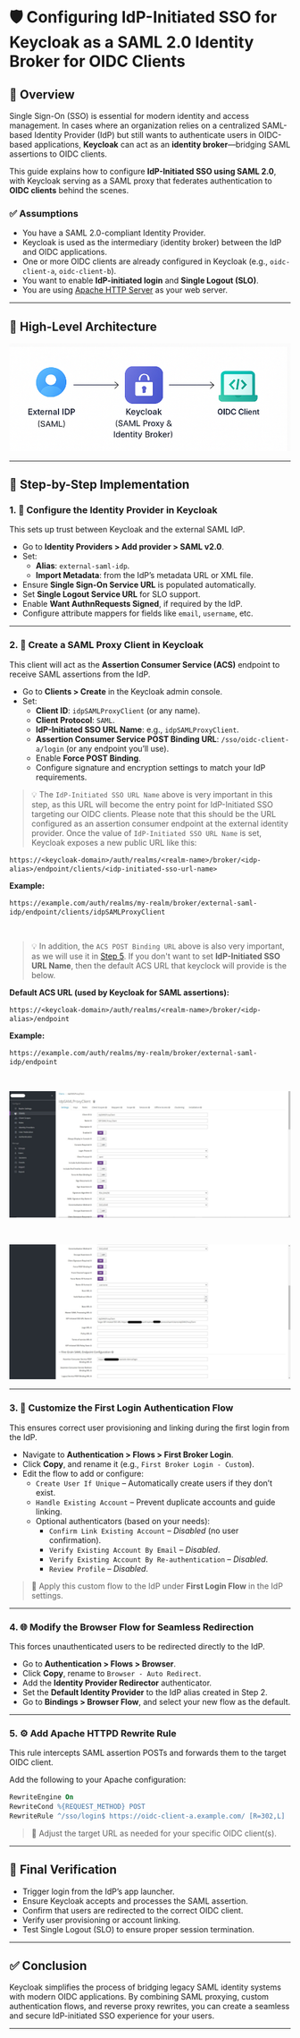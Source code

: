 # 🛡️ Configuring IdP-Initiated SSO for Keycloak as a SAML 2.0 Identity Broker for OIDC Clients

## 📌 Overview

Single Sign-On (SSO) is essential for modern identity and access management. In cases where an organization relies on a centralized SAML-based Identity Provider (IdP) but still wants to authenticate users in OIDC-based applications, **Keycloak** can act as an **identity broker**—bridging SAML assertions to OIDC clients.

This guide explains how to configure **IdP-Initiated SSO using SAML 2.0**, with Keycloak serving as a SAML proxy that federates authentication to **OIDC clients** behind the scenes.

### ✅ Assumptions

- You have a SAML 2.0-compliant Identity Provider.
- Keycloak is used as the intermediary (identity broker) between the IdP and OIDC applications.
- One or more OIDC clients are already configured in Keycloak (e.g., `oidc-client-a`, `oidc-client-b`).
- You want to enable **IdP-initiated login** and **Single Logout (SLO)**.
- You are using [Apache HTTP Server](https://httpd.apache.org/) as your web server.

---

## 🧱 High-Level Architecture

![SSO Architecture Diagram](https://github.com/Tinsae-Tadesse/IdP-Initiated-SSO/blob/main/assets/Architecture.png?raw=true)

---

## 🔧 Step-by-Step Implementation

### 1. 🔗 Configure the Identity Provider in Keycloak

This sets up trust between Keycloak and the external SAML IdP.

- Go to **Identity Providers > Add provider > SAML v2.0**.
- Set:
  - **Alias**: `external-saml-idp`.
  - **Import Metadata**: from the IdP’s metadata URL or XML file.
- Ensure **Single Sign-On Service URL** is populated automatically.
- Set **Single Logout Service URL** for SLO support.
- Enable **Want AuthnRequests Signed**, if required by the IdP.
- Configure attribute mappers for fields like `email`, `username`, etc.

---

### 2. 🧩 Create a SAML Proxy Client in Keycloak

This client will act as the **Assertion Consumer Service (ACS)** endpoint to receive SAML assertions from the IdP.

- Go to **Clients > Create** in the Keycloak admin console.
- Set:
  - **Client ID**: `idpSAMLProxyClient` (or any name).
  - **Client Protocol**: `SAML`.
  - **IdP-Initiated SSO URL Name**: e.g., `idpSAMLProxyClient`.
  - **Assertion Consumer Service POST Binding URL**: `/sso/oidc-client-a/login` (or any endpoint you’ll use).
  - Enable **Force POST Binding**.
  - Configure signature and encryption settings to match your IdP requirements.

> 💡 The `IdP-Initiated SSO URL Name` above is very important in this step, as this URL will become the entry point for IdP-Initiated SSO targeting our OIDC clients. Please note that this should be the URL configured as an assertion consumer endpoint at the external identity provider. 
> Once the value of `IdP-Initiated SSO URL Name` is set, Keycloak exposes a new public URL like this:
```
https://<keycloak-domain>/auth/realms/<realm-name>/broker/<idp-alias>/endpoint/clients/<idp-initiated-sso-url-name>
```
**Example:**
```
https://example.com/auth/realms/my-realm/broker/external-saml-idp/endpoint/clients/idpSAMLProxyClient
```
<br>

> 💡 In addition, the `ACS POST Binding URL` above is also very important, as we will use it in [Step 5](#5-%EF%B8%8F-add-apache-httpd-rewrite-rule). If you don't want to set **IdP-Initiated SSO URL Name**, then the default ACS URL that keyclock will provide is the below.

**Default ACS URL (used by Keycloak for SAML assertions):**
```
https://<keycloak-domain>/auth/realms/<realm-name>/broker/<idp-alias>/endpoint
```
**Example:**
```
https://example.com/auth/realms/my-realm/broker/external-saml-idp/endpoint
```

<br>

![SAML Client Configuration - 1](https://github.com/Tinsae-Tadesse/IdP-Initiated-SSO/blob/main/assets/saml-client-config-1.jpg?raw=true)

<br>

![SAML Client Configuration - 2](https://github.com/Tinsae-Tadesse/IdP-Initiated-SSO/blob/main/assets/saml-client-config-2.jpg?raw=true)

---

### 3. 🧠 Customize the First Login Authentication Flow

This ensures correct user provisioning and linking during the first login from the IdP.

- Navigate to **Authentication > Flows > First Broker Login**.
- Click **Copy**, and rename it (e.g., `First Broker Login - Custom`).
- Edit the flow to add or configure:
  - `Create User If Unique` – Automatically create users if they don’t exist.
  - `Handle Existing Account` – Prevent duplicate accounts and guide linking.
  - Optional authenticators (based on your needs):
    - `Confirm Link Existing Account` – *Disabled* (no user confirmation).
    - `Verify Existing Account By Email` – *Disabled*.
    - `Verify Existing Account By Re-authentication` – *Disabled*.
    - `Review Profile` – *Disabled*.

> 🧭 Apply this custom flow to the IdP under **First Login Flow** in the IdP settings.

---

### 4. 🌐 Modify the Browser Flow for Seamless Redirection

This forces unauthenticated users to be redirected directly to the IdP.

- Go to **Authentication > Flows > Browser**.
- Click **Copy**, rename to `Browser - Auto Redirect`.
- Add the **Identity Provider Redirector** authenticator.
- Set the **Default Identity Provider** to the IdP alias created in Step 2.
- Go to **Bindings > Browser Flow**, and select your new flow as the default.

---

### 5. ⚙️ Add Apache HTTPD Rewrite Rule

This rule intercepts SAML assertion POSTs and forwards them to the target OIDC client.

Add the following to your Apache configuration:

```apache
RewriteEngine On
RewriteCond %{REQUEST_METHOD} POST
RewriteRule ^/sso/login$ https://oidc-client-a.example.com/ [R=302,L]
```

> 🔁 Adjust the target URL as needed for your specific OIDC client(s).

---

## 🧪 Final Verification

- Trigger login from the IdP’s app launcher.
- Ensure Keycloak accepts and processes the SAML assertion.
- Confirm that users are redirected to the correct OIDC client.
- Verify user provisioning or account linking.
- Test Single Logout (SLO) to ensure proper session termination.

---

## ✅ Conclusion

Keycloak simplifies the process of bridging legacy SAML identity systems with modern OIDC applications. By combining SAML proxying, custom authentication flows, and reverse proxy rewrites, you can create a seamless and secure IdP-initiated SSO experience for your users.

---
